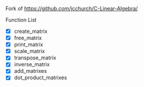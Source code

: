 Fork of https://github.com/jcchurch/C-Linear-Algebra/

Function List
- [x] create_matrix
- [x] free_matrix
- [x] print_matrix
- [x] scale_matrix
- [x] transpose_matrix
- [x] inverse_matrix
- [x] add_matrixes
- [x] dot_product_matrixes